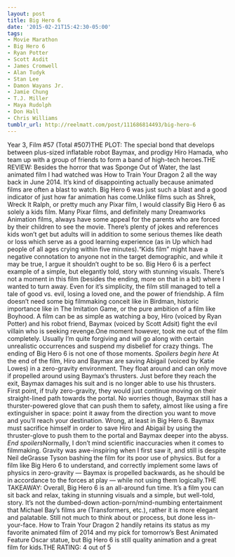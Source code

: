 ```yaml
---
layout: post
title: Big Hero 6
date: '2015-02-21T15:42:30-05:00'
tags:
- Movie Marathon
- Big Hero 6
- Ryan Potter
- Scott Asdit
- James Cromwell
- Alan Tudyk
- Stan Lee
- Damon Wayans Jr.
- Jamie Chung
- T.J. Miller
- Maya Rudolph
- Don Hall
- Chris Williams
tumblr_url: http://reelmatt.com/post/111686814493/big-hero-6
---
```

Year 3, Film #57 (Total #507)THE PLOT: The special bond that develops between plus-sized inflatable robot Baymax, and prodigy Hiro Hamada, who team up with a group of friends to form a band of high-tech heroes.THE REVIEW: Besides the horror that was Sponge Out of Water, the last animated film I had watched was How to Train Your Dragon 2 all the way back in June 2014. It’s kind of disappointing actually because animated films are often a blast to watch. Big Hero 6 was just such a blast and a good indicator of just how far animation has come.Unlike films such as Shrek, Wreck It Ralph, or pretty much any Pixar film, I would classify Big Hero 6 as solely a kids film. Many Pixar films, and definitely many Dreamworks Animation films, always have some appeal for the parents who are forced by their children to see the movie. There’s plenty of jokes and references kids won’t get but adults will in addition to some serious themes like death or loss which serve as a good learning experience (as in Up which had people of all ages crying within five minutes).“Kids film” might have a negative connotation to anyone not in the target demographic, and while it may be true, I argue it shouldn’t ought to be so. Big Hero 6 is a perfect example of a simple, but elegantly told, story with stunning visuals. There’s not a moment in this film (besides the ending, more on that in a bit) where I wanted to turn away. Even for it’s simplicity, the film still managed to tell a tale of good vs. evil, losing a loved one, and the power of friendship. A film doesn’t need some big filmmaking conceit like in Birdman, historic importance like in The Imitation Game, or the pure ambition of a film like Boyhood. A film can be as simple as watching a boy, Hiro (voiced by Ryan Potter) and his robot friend, Baymax (voiced by Scott Adsit) fight the evil villain who is seeking revenge.One moment however, took me out of the film completely. Usually I’m quite forgiving and will go along with certain unrealistic occurrences and suspend my disbelief for crazy things. The ending of Big Hero 6 is not one of those moments. *Spoilers begin here* At the end of the film, Hiro and Baymax are saving Abigail (voiced by Katie Lowes) in a zero-gravity environment. They float around and can only move if propelled around using Baymax’s thrusters. Just before they reach the exit, Baymax damages his suit and is no longer able to use his thrusters. First point, if truly zero-gravity, they would just continue moving on their straight-lined path towards the portal. No worries though, Baymax still has a thurster-powered glove that can push them to safety, almost like using a fire extinguisher in space: point it away from the direction you want to move and you’ll reach your destination. Wrong, at least in Big Hero 6. Baymax must sacrifice himself in order to save Hiro and Abigail by using the thruster-glove to push them to the portal and Baymax deeper into the abyss. *End spoilers*Normally, I don’t mind scientific inaccuracies when it comes to filmmaking. Gravity was awe-inspiring when I first saw it, and still is despite Neil deGrasse Tyson bashing the film for its poor use of physics. But for a film like Big Hero 6 to understand, and correctly implement some laws of physics in zero-gravity — Baymax is propelled backwards, as he should be in accordance to the forces at play — while not using them logically.THE TAKEAWAY: Overall, Big Hero 6 is an all-around fun time. It’s a film you can sit back and relax, taking in stunning visuals and a simple, but well-told, story. It’s not the dumbed-down action-porn/mind-numbing entertainment that Michael Bay’s films are (Transformers, etc.), rather it is more elegant and palatable. Still not much to think about or process, but done less in-your-face. How to Train Your Dragon 2 handily retains its status as my favorite animated film of 2014 and my pick for tomorrow’s Best Animated Feature Oscar statue, but Big Hero 6 is still quality animation and a great film for kids.THE RATING: 4 out of 5
